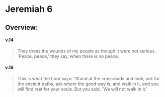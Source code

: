 # Jeremiah 6

## Overview:


#### v.14
>They dress the wounds of my people as though it were not serious. 'Peace, peace,' they say, when there is no peace.

#### v.16
>This is what the Lord says: "Stand at the crossroads and look; ask for the ancient paths, ask where the good way is, and walk in it, and you will find rest for your souls. But you said, 'We will not walk in it.'
